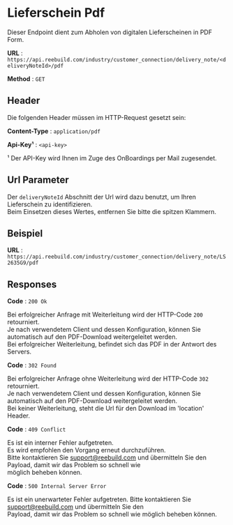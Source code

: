 # Lieferschein Pdf

Dieser Endpoint dient zum Abholen von digitalen Lieferscheinen in PDF Form. 

**URL** : `https://api.reebuild.com/industry/customer_connection/delivery_note/<deliveryNoteId>/pdf` 

**Method** : `GET`

## Header

Die folgenden Header müssen im HTTP-Request gesetzt sein: <br>

**Content-Type** : `application/pdf`

**Api-Key¹** : `<api-key>`

¹ Der API-Key wird Ihnen im Zuge des OnBoardings per Mail zugesendet.

## Url Parameter

Der `deliveryNoteId` Abschnitt der Url wird dazu benutzt, um Ihren Lieferschein zu identifizieren. <br>
Beim Einsetzen dieses Wertes, entfernen Sie bitte die spitzen Klammern.

## Beispiel

**URL** : `https://api.reebuild.com/industry/customer_connection/delivery_note/LS2635G9/pdf` <br>

## Responses

**Code** : `200 Ok`

Bei erfolgreicher Anfrage mit Weiterleitung wird der HTTP-Code `200` retourniert. <br>
Je nach verwendetem Client und dessen Konfiguration, können Sie automatisch auf den PDF-Download weitergeleitet werden. <br>
Bei erfolgreicher Weiterleitung, befindet sich das PDF in der Antwort des Servers. <br>

**Code** : `302 Found`

Bei erfolgreicher Anfrage ohne Weiterleitung wird der HTTP-Code `302` retourniert. <br>
Je nach verwendetem Client und dessen Konfiguration, können Sie automatisch auf den PDF-Download weitergeleitet werden. <br>
Bei keiner Weiterleitung, steht die Url für den Download im 'location' Header. <br>


**Code** : `409 Conflict`

Es ist ein interner Fehler aufgetreten. <br>
Es wird empfohlen den Vorgang erneut durchzuführen. <br>
Bitte kontaktieren Sie support@reebuild.com und übermitteln Sie den Payload, damit wir das Problem so schnell wie <br>
möglich beheben können.


**Code** : `500 Internal Server Error`

Es ist ein unerwarteter Fehler aufgetreten. Bitte kontaktieren Sie support@reebuild.com und übermitteln Sie den <br>
Payload, damit wir das Problem so schnell wie möglich beheben können.
